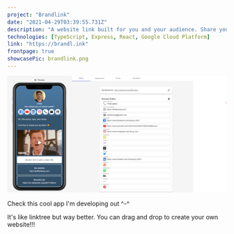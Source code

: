 ```yaml
---
project: "Brandlink"
date: "2021-04-29T03:39:55.731Z"
description: "A website link built for you and your audience. Share your brand and content with just one link. Absolutely free!<br><br>This project was made because I hated all the website builders out there. They are so hard to use and require insane design skills. With BrandLink, use an extremely simple drag-and-drop interface to create your own mobile site!"
technologies: [TypeScript, Express, React, Google Cloud Platform]
link: "https://brandl.ink"
frontpage: true
showcasePic: brandlink.png
---
```


![demo](./brandlink.png)

Check this cool app I'm developing out ^-^

It's like linktree but way better. You can drag and drop to create your own website!!!